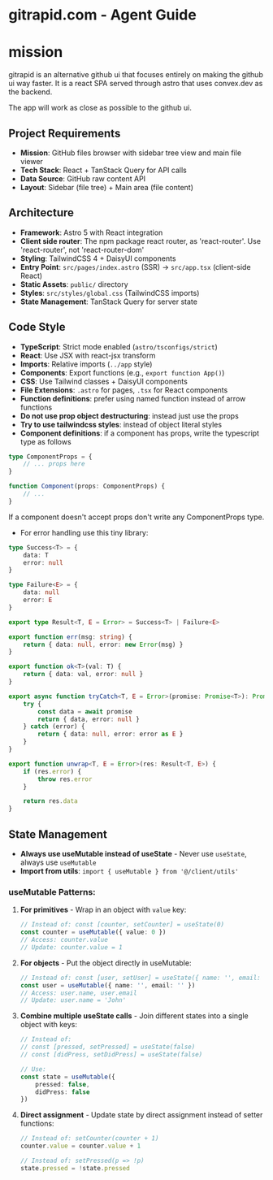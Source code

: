# gitrapid.com - Agent Guide

# mission

gitrapid is an alternative github ui that focuses entirely on making the github
ui way faster. It is a react SPA served through astro that uses convex.dev as
the backend.

The app will work as close as possible to the github ui.

## Project Requirements

- **Mission**: GitHub files browser with sidebar tree view and main file viewer
- **Tech Stack**: React + TanStack Query for API calls
- **Data Source**: GitHub raw content API
- **Layout**: Sidebar (file tree) + Main area (file content)

## Architecture

- **Framework**: Astro 5 with React integration
- **Client side router**: The npm package react router, as 'react-router'. Use 'react-router', not 'react-router-dom'
- **Styling**: TailwindCSS 4 + DaisyUI components
- **Entry Point**: `src/pages/index.astro` (SSR) → `src/app.tsx` (client-side React)
- **Static Assets**: `public/` directory
- **Styles**: `src/styles/global.css` (TailwindCSS imports)
- **State Management**: TanStack Query for server state

## Code Style

- **TypeScript**: Strict mode enabled (`astro/tsconfigs/strict`)
- **React**: Use JSX with react-jsx transform
- **Imports**: Relative imports (`../app` style)
- **Components**: Export functions (e.g., `export function App()`)
- **CSS**: Use Tailwind classes + DaisyUI components
- **File Extensions**: `.astro` for pages, `.tsx` for React components
- **Function definitions**: prefer using named function instead of arrow functions
- **Do not use prop object destructuring**: instead just use the props 
- **Try to use tailwindcss styles**: instead of object literal styles
- **Component definitions**: if a component has props, write the typescript type as follows

```typescript
type ComponentProps = {
    // ... props here
}

function Component(props: ComponentProps) {
    // ...
}
```

If a component doesn't accept props don't write any ComponentProps type.

- For error handling use this tiny library:

```typescript
type Success<T> = {
    data: T
    error: null
}

type Failure<E> = {
    data: null
    error: E
}

export type Result<T, E = Error> = Success<T> | Failure<E>

export function err(msg: string) {
    return { data: null, error: new Error(msg) }
}

export function ok<T>(val: T) {
    return { data: val, error: null }
}

export async function tryCatch<T, E = Error>(promise: Promise<T>): Promise<Result<T, E>> {
    try {
        const data = await promise
        return { data, error: null }
    } catch (error) {
        return { data: null, error: error as E }
    }
}

export function unwrap<T, E = Error>(res: Result<T, E>) {
    if (res.error) {
        throw res.error
    }

    return res.data
}
```

## State Management

- **Always use useMutable instead of useState** - Never use `useState`, always use `useMutable`
- **Import from utils**: `import { useMutable } from '@/client/utils'`

### useMutable Patterns:

1. **For primitives** - Wrap in an object with `value` key:
   ```typescript
   // Instead of: const [counter, setCounter] = useState(0)
   const counter = useMutable({ value: 0 })
   // Access: counter.value
   // Update: counter.value = 1
   ```

2. **For objects** - Put the object directly in useMutable:
   ```typescript
   // Instead of: const [user, setUser] = useState({ name: '', email: '' })
   const user = useMutable({ name: '', email: '' })
   // Access: user.name, user.email
   // Update: user.name = 'John'
   ```

3. **Combine multiple useState calls** - Join different states into a single object with keys:
   ```typescript
   // Instead of:
   // const [pressed, setPressed] = useState(false)
   // const [didPress, setDidPress] = useState(false)
   
   // Use:
   const state = useMutable({
       pressed: false,
       didPress: false
   })
   ```

4. **Direct assignment** - Update state by direct assignment instead of setter functions:
   ```typescript
   // Instead of: setCounter(counter + 1)
   counter.value = counter.value + 1
   
   // Instead of: setPressed(p => !p)
   state.pressed = !state.pressed
   ```